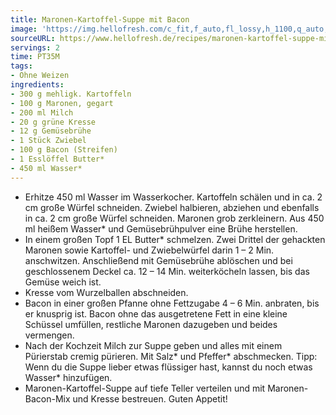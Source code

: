 ```yaml
---
title: Maronen-Kartoffel-Suppe mit Bacon
image: 'https://img.hellofresh.com/c_fit,f_auto,fl_lossy,h_1100,q_auto,w_2600/hellofresh_s3/image/maronen-kartoffel-suppe-mit-bacon-88d0fc37.jpg'
sourceURL: https://www.hellofresh.de/recipes/maronen-kartoffel-suppe-mit-bacon-6331c4ac4af8c518fa0f6b47
servings: 2
time: PT35M
tags:
- Ohne Weizen
ingredients:
- 300 g mehligk. Kartoffeln
- 100 g Maronen, gegart
- 200 ml Milch
- 20 g grüne Kresse
- 12 g Gemüsebrühe
- 1 Stück Zwiebel
- 100 g Bacon (Streifen)
- 1 Esslöffel Butter*
- 450 ml Wasser*
---
```


- Erhitze 450 ml Wasser im Wasserkocher.  Kartoffeln schälen und in ca. 2 cm große Würfel schneiden.  Zwiebel halbieren, abziehen und ebenfalls in ca. 2 cm große Würfel schneiden.  Maronen grob zerkleinern.  Aus 450 ml heißem Wasser\* und Gemüsebrühpulver eine Brühe herstellen.
- In einem großen Topf 1 EL Butter\* schmelzen. Zwei Drittel der gehackten Maronen sowie Kartoffel- und Zwiebelwürfel darin 1 – 2 Min. anschwitzen. Anschließend mit Gemüsebrühe ablöschen und bei geschlossenem Deckel ca. 12 – 14 Min. weiterköcheln lassen, bis das Gemüse weich ist.
- Kresse vom Wurzelballen abschneiden.
- Bacon in einer großen Pfanne ohne Fettzugabe 4 – 6 Min. anbraten, bis er knusprig ist. Bacon ohne das ausgetretene Fett in eine kleine Schüssel umfüllen, restliche Maronen dazugeben und beides vermengen.
- Nach der Kochzeit Milch zur Suppe geben und alles mit einem Pürierstab cremig pürieren. Mit Salz\* und Pfeffer\* abschmecken.  Tipp: Wenn du die Suppe lieber etwas flüssiger hast, kannst du noch etwas Wasser\* hinzufügen.
- Maronen-Kartoffel-Suppe auf tiefe Teller verteilen und mit Maronen-Bacon-Mix und Kresse bestreuen.  Guten Appetit!

